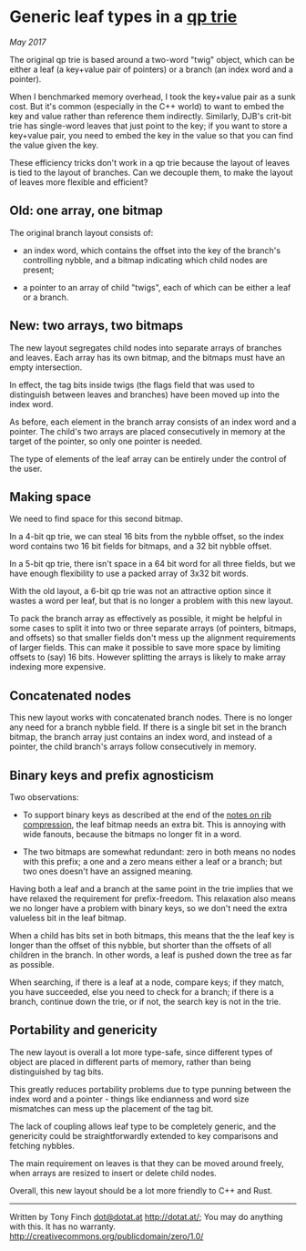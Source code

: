 Generic leaf types in a [qp trie](http://dotat.at/prog/qp)
=================================

_May 2017_


The original qp trie is based around a two-word "twig" object, which
can be either a leaf (a key+value pair of pointers) or a branch (an
index word and a pointer).

When I benchmarked memory overhead, I took the key+value pair as a
sunk cost. But it's common (especially in the C++ world) to want to
embed the key and value rather than reference them indirectly.
Similarly, DJB's crit-bit trie has single-word leaves that just point
to the key; if you want to store a key+value pair, you need to embed
the key in the value so that you can find the value given the key.

These efficiency tricks don't work in a qp trie because the layout of
leaves is tied to the layout of branches. Can we decouple them, to
make the layout of leaves more flexible and efficient?


Old: one array, one bitmap
--------------------------

The original branch layout consists of:

* an index word, which contains the offset into the key of the
  branch's controlling nybble, and a bitmap indicating which child
  nodes are present;

* a pointer to an array of child "twigs", each of which can be either
  a leaf or a branch.


New: two arrays, two bitmaps
----------------------------

The new layout segregates child nodes into separate arrays of branches
and leaves. Each array has its own bitmap, and the bitmaps must have
an empty intersection.

In effect, the tag bits inside twigs (the flags field that was used to
distinguish between leaves and branches) have been moved up into the
index word.

As before, each element in the branch array consists of an index word
and a pointer. The child's two arrays are placed consecutively in
memory at the target of the pointer, so only one pointer is needed.

The type of elements of the leaf array can be entirely under the
control of the user.


Making space
------------

We need to find space for this second bitmap.

In a 4-bit qp trie, we can steal 16 bits from the nybble offset, so
the index word contains two 16 bit fields for bitmaps, and a 32 bit
nybble offset.

In a 5-bit qp trie, there isn't space in a 64 bit word for all three
fields, but we have enough flexibility to use a packed array of 3x32
bit words.

With the old layout, a 6-bit qp trie was not an attractive option
since it wastes a word per leaf, but that is no longer a problem with
this new layout.

To pack the branch array as effectively as possible, it might be
helpful in some cases to split it into two or three separate arrays
(of pointers, bitmaps, and offsets) so that smaller fields don't mess
up the alignment requirements of larger fields. This can make it
possible to save more space by limiting offsets to (say) 16 bits.
However splitting the arrays is likely to make array indexing more
expensive.


Concatenated nodes
------------------

This new layout works with concatenated branch nodes. There is no
longer any need for a branch nybble field. If there is a single bit
set in the branch bitmap, the branch array just contains an index
word, and instead of a pointer, the child branch's arrays follow
consecutively in memory.


Binary keys and prefix agnosticism
----------------------------------

Two observations:

* To support binary keys as described at the end of the [notes on rib
  compression](notes-rib-compression.md), the leaf bitmap needs an
  extra bit. This is annoying with wide fanouts, because the bitmaps
  no longer fit in a word.

* The two bitmaps are somewhat redundant: zero in both means no nodes
  with this prefix; a one and a zero means either a leaf or a branch;
  but two ones doesn't have an assigned meaning.

Having both a leaf and a branch at the same point in the trie implies
that we have relaxed the requirement for prefix-freedom. This
relaxation also means we no longer have a problem with binary keys, so
we don't need the extra valueless bit in the leaf bitmap.

When a child has bits set in both bitmaps, this means that the the
leaf key is longer than the offset of this nybble, but shorter than
the offsets of all children in the branch. In other words, a leaf is
pushed down the tree as far as possible.

When searching, if there is a leaf at a node, compare keys; if they
match, you have succeeded, else you need to check for a branch; if
there is a branch, continue down the trie, or if not, the search key
is not in the trie.


Portability and genericity
--------------------------

The new layout is overall a lot more type-safe, since different types
of object are placed in different parts of memory, rather than being
distinguished by tag bits.

This greatly reduces portability problems due to type punning between
the index word and a pointer - things like endianness and word size
mismatches can mess up the placement of the tag bit.

The lack of coupling allows leaf type to be completely generic, and
the genericity could be straightforwardly extended to key comparisons
and fetching nybbles.

The main requirement on leaves is that they can be moved around
freely, when arrays are resized to insert or delete child nodes.

Overall, this new layout should be a lot more friendly to C++ and Rust.


---------------------------------------------------------------------------

Written by Tony Finch <dot@dotat.at> <http://dotat.at/>;
You may do anything with this. It has no warranty.
<http://creativecommons.org/publicdomain/zero/1.0/>
